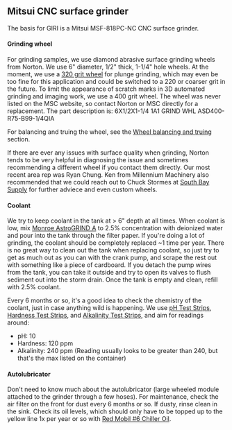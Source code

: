 ## Mitsui CNC surface grinder

The basis for GIRI is a Mitsui MSF-818PC-NC CNC surface grinder.

#### Grinding wheel

For grinding samples, we use diamond abrasive surface grinding wheels from Norton. We use 6" diameter, 1/2" thick, 1-1/4" hole wheels. At the moment, we use a [320 grit wheel](https://www.mscdirect.com/product/details/90923806) for plunge grinding, which may even be too fine for this application and could be switched to a 220 or coarser grit in the future. To limit the appearance of scratch marks in 3D automated grinding and imaging work, we use a 400 grit wheel. The wheel was never listed on the MSC website, so contact Norton or MSC directly for a replacement. The part description is: 6X1/2X1-1/4 1A1 GRIND WHL ASD400-R75-B99-1/4QIA 

For balancing and truing the wheel, see the [Wheel balancing and truing](wheel_balancing_truing.md) section.

If there are ever any issues with surface quality when grinding, Norton tends to be very helpful in diagnosing the issue and sometimes recommending a different wheel if you contact them directly. Our most recent area rep was Ryan Chung. Ken from Millennium Machinery also recommended that we could reach out to Chuck Stormes at [South Bay Supply](http://www.southbayllc.com/aboutus/) for further adviece and even custom wheels.

#### Coolant

We try to keep coolant in the tank at > 6" depth at all times. When coolant is low, mix [Monroe AstroGRIND A](https://www.mscdirect.com/product/details/00267781) to 2.5% concentration with deionized water and pour into the tank through the filter paper. If you're doing a lot of grinding, the coolant should be completely replaced ~1 time per year. There is no great way to clean out the tank when replacing coolant, so just try to get as much out as you can with the crank pump, and scrape the rest out with something like a piece of cardboard. If you detach the pump wires from the tank, you can take it outside and try to open its valves to flush sediment out into the storm drain. Once the tank is empty and clean, refill with 2.5% coolant.

Every 6 months or so, it's a good idea to check the chemistry of the coolant, just in case anything wild is happening. We use [pH Test Strips](https://www.mcmaster.com/11235T62/), [Hardness Test Strips](https://www.mcmaster.com/11235T41/), and [Alkalinity Test Strips](https://www.mcmaster.com/11235T51/), and aim for readings around:
- pH: 10
- Hardness: 120 ppm
- Alkalinity: 240 ppm (Reading usually looks to be greater than 240, but that's the max listed on the container)

#### Autolubricator

Don't need to know much about the autolubricator (large wheeled module attached to the grinder through a few hoses). For maintenance, check the air filter on the front for dust every 6 months or so. If dusty, rinse clean in the sink. Check its oil levels, which should only have to be topped up to the yellow line 1x per year or so with [Red Mobil #6 Chiller Oil](https://www.grainger.com/product/4ZF38?gucid=N:N:PS:Paid:GGL:CSM-2295:4P7A1P:20501231&gad_source=1&gclid=Cj0KCQjwgJyyBhCGARIsAK8LVLPaWAsWm7SLFO9yRmcPppd6mvyLQ0vntz83gBcTBF1fW71n4ka5-i8aAgleEALw_wcB&gclsrc=aw.ds).